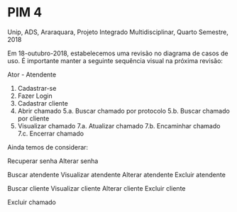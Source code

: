 # PIM 4
Unip, ADS, Araraquara, Projeto Integrado Multidisciplinar, Quarto Semestre, 2018

Em 18-outubro-2018, estabelecemos uma revisão no diagrama de casos de uso. É importante manter a seguinte sequência visual na próxima revisão:

Ator - Atendente

1. Cadastrar-se
2. Fazer Login
3. Cadastrar cliente
4. Abrir chamado
5.a. Buscar chamado por protocolo
5.b. Buscar chamado por cliente
6. Visualizar chamado
7.a. Atualizar chamado
7.b. Encaminhar chamado
7.c. Encerrar chamado

Ainda temos de considerar:

Recuperar senha
Alterar senha

Buscar atendente
Visualizar atendente
Alterar atendente
Excluir atendente

Buscar cliente
Visualizar cliente
Alterar cliente
Excluir cliente

Excluir chamado
